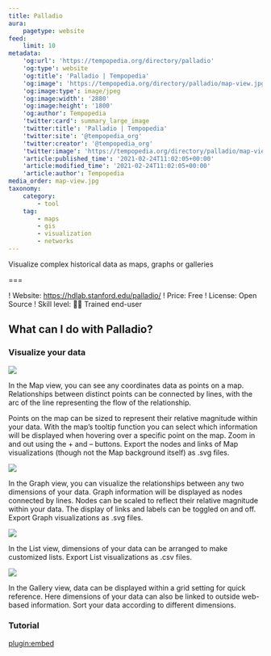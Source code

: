 ```yaml
---
title: Palladio
aura:
    pagetype: website
feed:
    limit: 10
metadata:
    'og:url': 'https://tempopedia.org/directory/palladio'
    'og:type': website
    'og:title': 'Palladio | Tempopedia'
    'og:image': 'https://tempopedia.org/directory/palladio/map-view.jpg'
    'og:image:type': image/jpeg
    'og:image:width': '2880'
    'og:image:height': '1800'
    'og:author': Tempopedia
    'twitter:card': summary_large_image
    'twitter:title': 'Palladio | Tempopedia'
    'twitter:site': '@tempopedia_org'
    'twitter:creator': '@tempopedia_org'
    'twitter:image': 'https://tempopedia.org/directory/palladio/map-view.jpg'
    'article:published_time': '2021-02-24T11:02:05+00:00'
    'article:modified_time': '2021-02-24T11:02:05+00:00'
    'article:author': Tempopedia
media_order: map-view.jpg
taxonomy:
    category:
        - tool
    tag:
        - maps
        - gis
        - visualization
        - networks
---
```


Visualize complex historical data as maps, graphs or galleries

===

! Website: https://hdlab.stanford.edu/palladio/
! Price: Free
! License: Open Source
! Skill level: 🏋️‍♀️ Trained end-user

## What can I do with Palladio?

### Visualize your data

![](http://hdlab.stanford.edu/palladio/assets/map-view.jpg)

In the Map view, you can see any coordinates data as points on a map. Relationships between distinct points can be connected by lines, with the arc of the line representing the flow of the relationship.

Points on the map can be sized to represent their relative magnitude within your data. With the map’s tooltip function you can select which information will be displayed when hovering over a specific point on the map. Zoom in and out using the + and – buttons. Export the nodes and links of Map visualizations (though not the Map background itself) as .svg files.

![](http://hdlab.stanford.edu/palladio/assets/graph-view.jpg)

In the Graph view, you can visualize the relationships between any two dimensions of your data. Graph information will be displayed as nodes connected by lines. Nodes can be scaled to reflect their relative magnitude within your data. The display of links and labels can be toggled on and off. Export Graph visualizations as .svg files.

![](http://hdlab.stanford.edu/palladio/assets/list-view.jpg)

In the List view, dimensions of your data can be arranged to make customized lists. Export List visualizations as .csv files.

![](http://hdlab.stanford.edu/palladio/assets/gallery-view.jpg)

In the Gallery view, data can be displayed within a grid setting for quick reference. Here dimensions of your data can also be linked to outside web-based information. Sort your data according to different dimensions.

### Tutorial

[plugin:embed](https://pvaselop.com/digital-humanities/network-analysis-with-palladio/)
